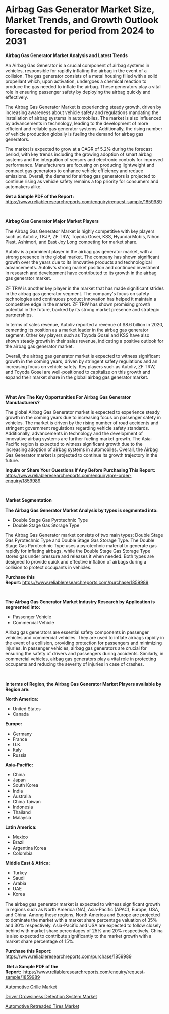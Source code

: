 <p><h1>Airbag Gas Generator Market Size, Market Trends, and Growth Outlook forecasted for period from 2024 to 2031</h1></p><p><strong>Airbag Gas Generator Market Analysis and Latest Trends</strong></p>
<p><p>An Airbag Gas Generator is a crucial component of airbag systems in vehicles, responsible for rapidly inflating the airbag in the event of a collision. The gas generator consists of a metal housing filled with a solid propellant which, upon activation, undergoes a chemical reaction to produce the gas needed to inflate the airbag. These generators play a vital role in ensuring passenger safety by deploying the airbag quickly and effectively.</p><p>The Airbag Gas Generator Market is experiencing steady growth, driven by increasing awareness about vehicle safety and regulations mandating the installation of airbag systems in automobiles. The market is also influenced by advancements in technology, leading to the development of more efficient and reliable gas generator systems. Additionally, the rising number of vehicle production globally is fueling the demand for airbag gas generators.</p><p>The market is expected to grow at a CAGR of 5.2% during the forecast period, with key trends including the growing adoption of smart airbag systems and the integration of sensors and electronic controls for improved performance. Manufacturers are focusing on producing lightweight and compact gas generators to enhance vehicle efficiency and reduce emissions. Overall, the demand for airbag gas generators is projected to continue rising as vehicle safety remains a top priority for consumers and automakers alike.</p></p>
<p><strong>Get a Sample PDF of the Report:&nbsp;</strong> <a href="https://www.reliableresearchreports.com/enquiry/request-sample/1859989">https://www.reliableresearchreports.com/enquiry/request-sample/1859989</a></p>
<p>&nbsp;</p>
<p><strong>Airbag Gas Generator Major Market Players</strong></p>
<p><p>The Airbag Gas Generator Market is highly competitive with key players such as Autoliv, TKJP, ZF TRW, Toyoda Gosei, KSS, Hyundai Mobis, Nihon Plast, Ashimori, and East Joy Long competing for market share.</p><p>Autoliv is a prominent player in the airbag gas generator market, with a strong presence in the global market. The company has shown significant growth over the years due to its innovative products and technological advancements. Autoliv's strong market position and continued investment in research and development have contributed to its growth in the airbag gas generator market.</p><p>ZF TRW is another key player in the market that has made significant strides in the airbag gas generator segment. The company's focus on safety technologies and continuous product innovation has helped it maintain a competitive edge in the market. ZF TRW has shown promising growth potential in the future, backed by its strong market presence and strategic partnerships.</p><p>In terms of sales revenue, Autoliv reported a revenue of $8.6 billion in 2020, cementing its position as a market leader in the airbag gas generator segment. Other key players such as Toyoda Gosei and KSS have also shown steady growth in their sales revenue, indicating a positive outlook for the airbag gas generator market.</p><p>Overall, the airbag gas generator market is expected to witness significant growth in the coming years, driven by stringent safety regulations and an increasing focus on vehicle safety. Key players such as Autoliv, ZF TRW, and Toyoda Gosei are well-positioned to capitalize on this growth and expand their market share in the global airbag gas generator market.</p></p>
<p>&nbsp;</p>
<p><strong>What Are The Key Opportunities For Airbag Gas Generator Manufacturers?</strong></p>
<p><p>The global Airbag Gas Generator market is expected to experience steady growth in the coming years due to increasing focus on passenger safety in vehicles. The market is driven by the rising number of road accidents and stringent government regulations regarding vehicle safety standards. Additionally, advancements in technology and the development of innovative airbag systems are further fueling market growth. The Asia-Pacific region is expected to witness significant growth due to the increasing adoption of airbag systems in automobiles. Overall, the Airbag Gas Generator market is projected to continue its growth trajectory in the future.</p></p>
<p><strong>Inquire or Share Your Questions If Any Before Purchasing This Report:</strong> <a href="https://www.reliableresearchreports.com/enquiry/pre-order-enquiry/1859989">https://www.reliableresearchreports.com/enquiry/pre-order-enquiry/1859989</a></p>
<p>&nbsp;</p>
<p><strong>Market Segmentation</strong></p>
<p><strong>The Airbag Gas Generator Market Analysis by types is segmented into:</strong></p>
<p><ul><li>Double Stage Gas Pyrotechnic Type</li><li>Double Stage Gas Storage Type</li></ul></p>
<p><p>The Airbag Gas Generator market consists of two main types: Double Stage Gas Pyrotechnic Type and Double Stage Gas Storage Type. The Double Stage Gas Pyrotechnic Type uses a pyrotechnic material to generate gas rapidly for inflating airbags, while the Double Stage Gas Storage Type stores gas under pressure and releases it when needed. Both types are designed to provide quick and effective inflation of airbags during a collision to protect occupants in vehicles.</p></p>
<p><strong>Purchase this Report:&nbsp;</strong><a href="https://www.reliableresearchreports.com/purchase/1859989">https://www.reliableresearchreports.com/purchase/1859989</a></p>
<p>&nbsp;</p>
<p><strong>The Airbag Gas Generator Market Industry Research by Application is segmented into:</strong></p>
<p><ul><li>Passenger Vehicle</li><li>Commercial Vehicle</li></ul></p>
<p><p>Airbag gas generators are essential safety components in passenger vehicles and commercial vehicles. They are used to inflate airbags rapidly in the event of a collision, providing protection for passengers and minimizing injuries. In passenger vehicles, airbag gas generators are crucial for ensuring the safety of drivers and passengers during accidents. Similarly, in commercial vehicles, airbag gas generators play a vital role in protecting occupants and reducing the severity of injuries in case of crashes.</p></p>
<p>&nbsp;</p>
<p><strong>In terms of Region, the Airbag Gas Generator Market Players available by Region are:</strong></p>
<p>
    <p> <strong> North America: </strong>
        <ul>
            <li>United States</li>
            <li>Canada</li>
        </ul>
        </p> 
    <p> <strong> Europe: </strong>
        <ul>
            <li>Germany</li>
            <li>France</li>
            <li>U.K.</li>
            <li>Italy</li>
            <li>Russia</li>
        </ul>
        </p> 
    <p> <strong> Asia-Pacific: </strong>
        <ul>
            <li>China</li>
            <li>Japan</li>
            <li>South Korea</li>
            <li>India</li>
            <li>Australia</li>
            <li>China Taiwan</li>
            <li>Indonesia</li>
            <li>Thailand</li>
            <li>Malaysia</li>
        </ul>
        </p> 
    <p> <strong> Latin America: </strong>
        <ul>
            <li>Mexico</li>
            <li>Brazil</li>
            <li>Argentina Korea</li>
            <li>Colombia</li>
        </ul>
        </p> 
    <p> <strong> Middle East & Africa: </strong>
        <ul>
            <li>Turkey</li>
            <li>Saudi</li>
            <li>Arabia</li>
            <li>UAE</li>
            <li>Korea</li>
        </ul>
    </p>
    </p>
<p><p>The airbag gas generator market is expected to witness significant growth in regions such as North America (NA), Asia-Pacific (APAC), Europe, USA, and China. Among these regions, North America and Europe are projected to dominate the market with a market share percentage valuation of 35% and 30% respectively. Asia-Pacific and USA are expected to follow closely behind with market share percentages of 25% and 20% respectively. China is also expected to contribute significantly to the market growth with a market share percentage of 15%.</p></p>
<p><strong>Purchase this Report: </strong><a href="https://www.reliableresearchreports.com/purchase/1859989">https://www.reliableresearchreports.com/purchase/1859989</a></p>
<p>&nbsp;<strong>Get a Sample PDF of the Report:&nbsp;&nbsp;</strong><a href="https://www.reliableresearchreports.com/enquiry/request-sample/1859989">https://www.reliableresearchreports.com/enquiry/request-sample/1859989</a></p>
<p><strong></strong></p>
<p><p><a href="https://github.com/bobicer/Market-Research-Report-List-2/blob/main/automotive-grille-market.md">Automotive Grille Market</a></p><p><a href="https://github.com/globismark/Market-Research-Report-List-2/blob/main/driver-drowsiness-detection-system-market.md">Driver Drowsiness Detection System Market</a></p><p><a href="https://github.com/timeliteaut/Market-Research-Report-List-1/blob/main/automotive-retreaded-tires-market.md">Automotive Retreaded Tires Market</a></p></p>